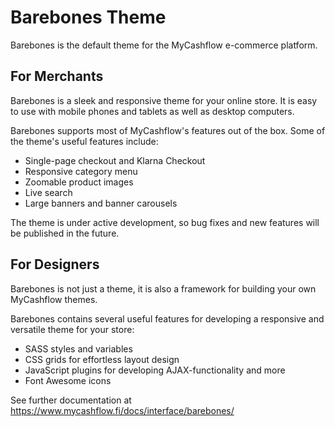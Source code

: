 # Barebones Theme

Barebones is the default theme for the MyCashflow e-commerce platform.

## For Merchants

Barebones is a sleek and responsive theme for your online store. It is easy to use with mobile phones and tablets as well as desktop computers.

Barebones supports most of MyCashflow's features out of the box. Some of the theme's useful features include:

* Single-page checkout and Klarna Checkout
* Responsive category menu
* Zoomable product images
* Live search
* Large banners and banner carousels

The theme is under active development, so bug fixes and new features will be published in the future.

## For Designers

Barebones is not just a theme, it is also a framework for building your own MyCashflow themes.

Barebones contains several useful features for developing a responsive and versatile theme for your store:

* SASS styles and variables
* CSS grids for effortless layout design
* JavaScript plugins for developing AJAX-functionality and more
* Font Awesome icons

See further documentation at https://www.mycashflow.fi/docs/interface/barebones/
